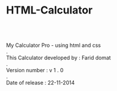 # HTML-Calculator<br><br>
<br>
My Calculator Pro - using html and css<br>
.<br>
This Calculator developed by : Farid domat<br>
.<br>
Version number : v 1 . 0<br>
.<br>
Date of release : 22-11-2014<br>
<br>
